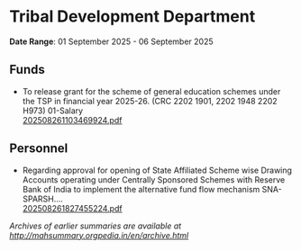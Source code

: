 # Tribal Development Department

**Date Range**: 01 September 2025 - 06 September 2025


## Funds
- To release grant for the scheme of general education schemes under the TSP in financial year 2025-26. (CRC 2202 1901, 2202 1948  2202 H973) 01-Salary\
  [202508261103469924.pdf](https://gr.maharashtra.gov.in/Site/Upload/Government%20Resolutions/English/202508261103469924.pdf)

## Personnel
- Regarding approval for opening of State Affiliated Scheme wise Drawing Accounts operating under Centrally Sponsored Schemes with Reserve Bank of India to implement the alternative fund flow mechanism SNA-SPARSH....\
  [202508261827455224.pdf](https://gr.maharashtra.gov.in/Site/Upload/Government%20Resolutions/English/202508261827455224.pdf)


*Archives of earlier summaries are available at http://mahsummary.orgpedia.in/en/archive.html*